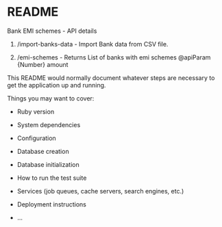 # README

Bank EMI schemes - API details

1. /import-banks-data - Import Bank data from CSV file.


2. /emi-schemes - Returns List of banks with emi schemes
   @apiParam {Number} amount



This README would normally document whatever steps are necessary to get the
application up and running.

Things you may want to cover:

* Ruby version

* System dependencies

* Configuration

* Database creation

* Database initialization

* How to run the test suite

* Services (job queues, cache servers, search engines, etc.)

* Deployment instructions

* ...
